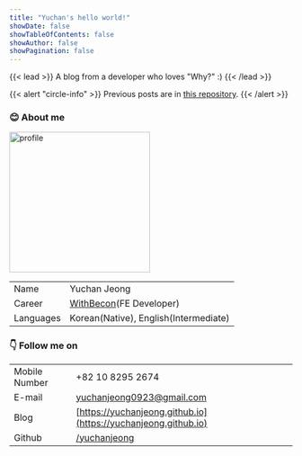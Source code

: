 ```yaml
---
title: "Yuchan's hello world!"
showDate: false
showTableOfContents: false
showAuthor: false
showPagination: false
---
```


{{< lead >}}
A blog from a developer who loves "Why?" :)
{{< /lead >}}

{{< alert "circle-info" >}}
Previous posts are in [this repository](https://github.com/YuchanJeong/old_blog).
{{< /alert >}}

### 😊 About me

<img width="250px" alt="profile" src="/assets/auth/profile.jpg"/>

|           |                                                          |
| --------- | -------------------------------------------------------- |
| Name      | Yuchan Jeong                                             |
| Career    | [WithBecon](https://www.becon-global.com/)(FE Developer) |
| Languages | Korean(Native), English(Intermediate)                    |

### 👇 Follow me on

|               |                                                                |
| ------------- | -------------------------------------------------------------- |
| Mobile Number | +82 10 8295 2674                                               |
| E-mail        | [yuchanjeong0923@gmail.com](mailto:yuchanjeong0923@gmail.com)  |
| Blog          | [https://yuchanjeong.github.io](https://yuchanjeong.github.io) |
| Github        | [/yuchanjeong](https://github.com/yuchanjeong)                 |
